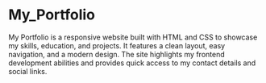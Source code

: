 # My_Portfolio
My Portfolio is a responsive website built with HTML and CSS to showcase my skills, education, and projects. It features a clean layout, easy navigation, and a modern design. The site highlights my frontend development abilities and provides quick access to my contact details and social links.
